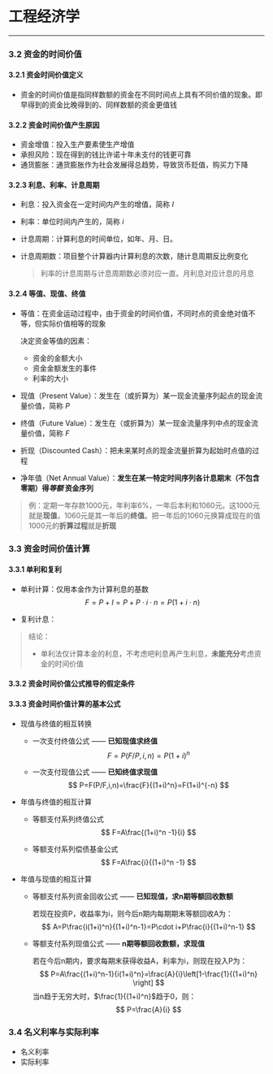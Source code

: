 # 工程经济学

---



### 3.2 资金的时间价值

#### 3.2.1 资金时间价值定义

* 资金的时间价值是指同样数额的资金在不同时间点上具有不同价值的现象。即早得到的资金比晚得到的、同样数额的资金更值钱

#### 3.2.2 资金时间价值产生原因

* 资金增值：投入生产要素使生产增值
* 承担风险：现在得到的钱比许诺十年未支付的钱更可靠
* 通货膨胀：通货膨胀作为社会发展得总趋势，导致货币贬值，购买力下降

#### 3.2.3 利息、利率、计息周期

* 利息：投入资金在一定时间内产生的增值，简称 $I$

* 利率：单位时间内产生的，简称 $i$

* 计息周期：计算利息的时间单位，如年、月、日。

* 计息周期数：项目整个计算器内计算利息的次数，随计息周期反比例变化

  > 利率的计息周期与计息周期数必须对应一直。月利息对应计息的月息

#### 3.2.4 等值、现值、终值

* 等值：在资金运动过程中，由于资金的时间价值，不同时点的资金绝对值不等，但实际价值相等的现象

  决定资金等值的因素：

  * 资金的金额大小
  * 资金金额发生的事件
  * 利率的大小

* 现值（Present Value）：发生在（或折算为）某一现金流量序列起点的现金流量价值，简称 $P$

* 终值（Future Value）：发生在（或折算为）某一现金流量序列中点的现金流量价值，简称 $F$

* 折现（Discounted Cash）：把未来某时点的现金流量折算为起始时点值的过程

* 净年值（Net Annual Value）：**发生在某一特定时间序列各计息期末（不包含零期）得*等额* 资金序列**

> 例：定期一年存款1000元，年利率6%，一年后本利和1060元。这1000元就是**现值**，1060元是其一年后的**终值**。把一年后的1060元换算成现在的值1000元的**折算过程**就是**折现**

### 3.3 资金时间价值计算

#### 3.3.1 单利和复利

* 单利计算：仅用本金作为计算利息的基数
  $$
  F=P+I=P+P\cdot i\cdot n=P(1+i\cdot n)
  $$

* 复利计息：



> 结论：
>
> * 单利法仅计算本金的利息，不考虑吧利息再产生利息，**未能充分**考虑资金的时间价值

#### 3.3.2 资金时间价值公式推导的假定条件

#### 3.3.3 资金时间价值计算的基本公式

* 现值与终值的相互转换

  * 一次支付终值公式 —— **已知现值求终值**
    $$
    F=P(F/P,i,n)=P(1+i)^n
    $$
    
  * 一次支付现值公式 —— **已知终值求现值**
    $$
    P=F(P/F,i,n)=\frac{F}{(1+i)^n}=F(1+i)^{-n}
    $$

* 年值与终值的相互计算

  * 等额支付系列终值公式
    $$
    F=A\frac{(1+i)^n -1}{i}
    $$
    
  * 等额支付系列偿债基金公式
    $$
    F=A\frac{i}{(1+i)^n -1}
    $$
  
* 年值与现值的相互计算

  * 等额支付系列资金回收公式 —— **已知现值，求n期等额回收数额**
  
    若现在投资P，收益率为i，则今后n期内每期期末等额回收A为：
    $$
    A=P\frac{i(1+i)^n}{(1+i)^n-1}=P\cdot i+P\frac{i}{(1+i)^n-1}
    $$
    
  * 等额支付系列现值公式 —— **n期等额回收数额，求现值**
  
    若在今后n期内，要求每期末获得收益A，利率为i，则现在投入P为：
    $$
    P=A\frac{(1+i)^n-1}{i(1+i)^n}=\frac{A}{i}\left[1-\frac{1}{(1+i)^n} \right]
    $$
    当n趋于无穷大时，$\frac{1}{(1+i)^n}$趋于0，则：
    $$
    P=\frac{A}{i}
    $$

### 3.4 名义利率与实际利率

* 名义利率
* 实际利率


